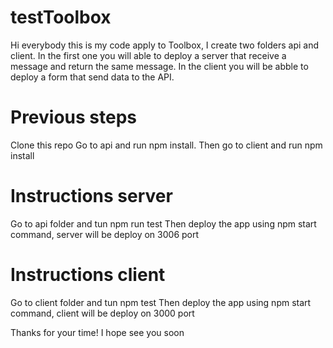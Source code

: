 # testToolbox
Hi everybody this is my code apply to Toolbox, I create two folders api and client. In the first one you will able to deploy a server that receive a message and return the same message. In the client you will be abble to deploy a form that send data to the API.
# Previous steps
Clone this repo
Go to api and run npm install.
Then go to client and run npm install
# Instructions server
Go to api folder and tun npm run test
Then deploy the app using npm start command, server will be deploy on 3006 port
# Instructions client
Go to client folder and tun npm test
Then deploy the app using npm start command, client will be deploy on 3000 port

Thanks for your time! I hope see you soon
